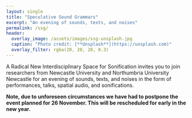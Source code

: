 ```yaml
---
layout: single
title: "Speculative Sound Grammars"
excerpt: "An evening of sounds, texts, and noises"
permalink: /ssg/
header: 
  overlay_image: /assets/images/ssg-unsplash.jpg
  caption: "Photo credit: [**Unsplash**](https://unsplash.com)"
  overlay_filter: rgba(20, 20, 20, 0.3)
---
```

A Radical New Interdisciplinary Space for Sonification invites you to join researchers
from Newcastle University and Northumbria University Newcastle for an evening of sounds, texts, and noises in the form of performances, talks, spatial audio, and sonifications.

**Note, due to unforeseen circumstances we have had to postpone the event planned for 26 November. This will be rescheduled for early in the new year.**
